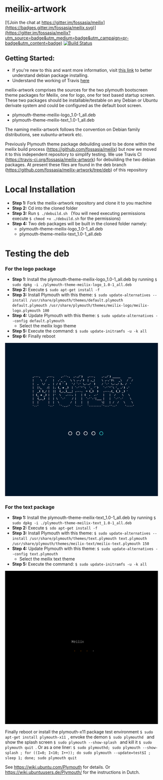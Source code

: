 # meilix-artwork

[![Join the chat at https://gitter.im/fossasia/meilix](https://badges.gitter.im/fossasia/meilix.svg)](https://gitter.im/fossasia/meilix?utm_source=badge&utm_medium=badge&utm_campaign=pr-badge&utm_content=badge) [![Build Status](https://travis-ci.org/fossasia/meilix.svg?branch=master)](https://travis-ci.org/fossasia/meilix-artwork)

## Getting Started:
- If you're new to this and want more information, visit [this link](https://wireframesketcher.com/support/install/installing-deb-package-on-ubuntu-debian.html) to better understand debian package installing. 
- Understand the working of Travis [here](https://docs.travis-ci.com/)

meilix-artwork comprises the sources for the two plymouth bootscreen theme packages for Meilix, one for logo, one for text based startup screen. These two packages should be installable/testable on any Debian or Ubuntu derivate system and could be configured as the default boot screen.
- plymouth-theme-meilix-logo_1.0-1_all.deb 
- plymouth-theme-meilix-text_1.0-1_all.deb

The naming meilix-artwork follows the convention on Debian family distributions, see xubuntu-artwork etc.

Previously Plymouth theme package debuilding used to be done within the meilix build process (https://github.com/fossasia/meilix) but now we moved it to this independent repository to simplify testing. We use Travis CI (https://travis-ci.org/fossasia/meilix-artwork) for debuilding the two debian packages. At present these files are found in the deb branch (https://github.com/fossasia/meilix-artwork/tree/deb) of this repository

# Local Installation

* **Step 1:** Fork the meilix-artwork repository and clone it to you machine
* **Step 2:** Cd into the cloned folder
* **Step 3:**  Run ```$ ./debuild.sh ``` (You will need executing permissions execute ```$ chmod +x ./debuild.sh``` for the permissions)
* **Step 4:** Two deb packages will be built in the cloned folder namely:
    - plymouth-theme-meilix-logo_1.0-1_all.deb 
    - plymouth-theme-meilix-text_1.0-1_all.deb


# Testing the deb 

### For the logo package
* **Step 1:** Install the plymouth-theme-meilix-logo_1.0-1_all.deb by running ```$ sudo dpkg -i ./plymouth-theme-meilix-logo_1.0-1_all.deb```
* **Step 2:** Execute ```$ sudo apt-get install -f```
* **Step 3:** Install Plymouth with this theme: ```$ sudo update-alternatives --install /usr/share/plymouth/themes/default.plymouth default.plymouth /usr/share/plymouth/themes/meilix-logo/meilix-logo.plymouth 100```
* **Step 4:** Update Plymouth with this theme: ```$ sudo update-alternatives --config default.plymouth``` 
    - Select the meilix logo theme
* **Step 5:** Execute the command: ```$ sudo update-initramfs -u -k all```
* **Step 6:** Finally reboot

![Logo](/docs/screenshots/logo.png)

### For the text package
* **Step 1:** Install the plymouth-theme-meilix-text_1.0-1_all.deb by running ```$ sudo dpkg -i ./plymouth-theme-meilix-text_1.0-1_all.deb```
* **Step 2:** Execute ```$ sdo apt-get install -f```
* **Step 3:** Install Plymouth with this theme: ```$ sudo update-alternatives --install /usr/share/plymouth/themes/text.plymouth text.plymouth /usr/share/plymouth/themes/meilix-text/meilix-text.plymouth 150```
* **Step 4:** Update Plymouth with this theme: ```$ sudo update-alternatives --config text.plymouth``` 
    - Select the meilix text theme
* **Step 5:** Execute the command: ```$ sudo update-initramfs -u -k all```

![Text](/docs/screenshots/text.png)


Finally reboot or install the plymouth-x11 package test environment ```$ sudo apt-get install plymouth-x11 ```, envoke the demon ```$ sudo plymouthd ``` and show the splash screen ```$ sudo plymouth --show-splash ``` and kill it ```$ sudo plymouth quit ```. Or as a one liner:
```$ sudo plymouthd; sudo plymouth --show-splash ; for ((I=0; I<10; I++)); do sudo plymouth --update=test$I ; sleep 1; done; sudo plymouth quit ```


See https://wiki.ubuntu.com/Plymouth for details. Or  https://wiki.ubuntuusers.de/Plymouth/ for the instructions in Dutch.
